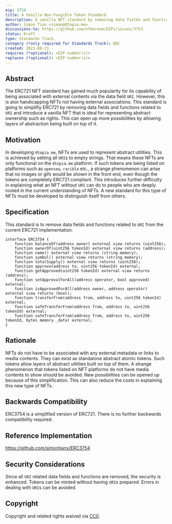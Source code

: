 ```yaml
---
eip: 3754
title: A Vanilla Non-Fungible Token Standard
description: A vanilla NFT standard by removing data fields and functions related to `URI`.
author: Simon Tian <simon@dtopia.me>
discussions-to: https://github.com/ethereum/EIPs/issues/3753
status: Draft
type: Standards Track,
category (*only required for Standards Track): ERC
created: 2021-08-21
requires (*optional): <EIP number(s)>
replaces (*optional): <EIP number(s)>
---
```


## Abstract
The ERC721 NFT standard has gained much popularity for its capability of being associated with external contents via the data field `URI`. However, this is also handicapping NFTs not having external associations. This standard is going to simplifiy ERC721 by removing data fields and functions related to `URI` and introduce a vanilla NFT that is ideal for representing abstract ownership such as rights. This can open up more possibilities by allowing layers of abstraction being built on top of it.

## Motivation
In developing `dtopia.me`, NFTs are used to represent abstract utilities. This is achieved by setting all `URI`s to empty strings. That means these NFTs are only functional on the `dtopia.me` platform. If such tokens are being listed on platforms such as `opensea`, `rarible` etc., a strange phenomenon can arise that no images or gifs would be shown in the front end, even though the tokens are completely ERC721 compliant. This introduces further difficulty in explaining what an NFT without `URI` can do to people who are deeply rooted in the current understanding of NFTs. A new standard for this type of NFTs must be developed to distinguish itself from others.

## Specification
This standard is to remove data fields and functions related to `URI` from the current ERC721 implementation.

```
interface ERC3754 {
    function balanceOf(address owner) external view returns (uint256);
    function ownerOf(uint256 tokenId) external view returns (address);
    function name() external view returns (string memory);
    function symbol() external view returns (string memory);
    function totalSupply() external view returns (uint256);
    function approve(address to, uint256 tokenId) external;
    function getApproved(uint256 tokenId) external view returns (address);
    function setApprovalForAll(address operator, bool approved) external;
    function isApprovedForAll(address owner, address operator) external view returns (bool);
    function transferFrom(address from, address to, uint256 tokenId) external;
    function safeTransferFrom(address from, address to, uint256 tokenId) external;
    function safeTransferFrom(address from, address to, uint256 tokenId, bytes memory _data) external;
}
```
## Rationale
NFTs do not have to be associated with any external metadata or links to media contents. They can exist as standalone abstract atomic tokens. Such tokens allow layers of abstract utilities built on top of them. A strange phenomenon that tokens listed on NFT platforms do not have media contents to show should be avoided. New possibilities can be opened up because of this simplification. This can also reduce the costs in explaining this new type of NFTs.

## Backwards Compatibility
ERC3754 is a simplified version of ERC721. There is no further backwards compatibility required.

## Reference Implementation
https://github.com/simontianx/ERC3754

## Security Considerations
Since all `URI` related data fields and functions are removed, the security is enhanced. Tokens can be minted without having `URI`s prepared. Errors in dealing with `URI`s can be avoided.

## Copyright
Copyright and related rights waived via [CC0](https://creativecommons.org/publicdomain/zero/1.0/).
